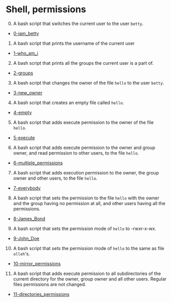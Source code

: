 # Shell, permissions

0. A bash script that switches the current user to the user `betty`.

  * [0-iam_betty](0-iam_betty)

1. A bash script that prints the username of the current user

  * [1-who_am_i](1-who_am_i)

2. A bash script that prints all the groups the current user is a part of.

  * [2-groups](2-groups)

3. A bash script that changes the owner of the file `hello` to the user `betty`.

  * [3-new_owner](3-new_owner)

4. A bash script that creates an empty file called `hello`.

  * [4-empty](4-empty)

5. A bash script that adds execute permission to the owner of the file `hello`.

  * [5-execute](5-execute)

6. A bash script that adds execute permission to the owner and group owner, and read permission to other users, to the file `hello`.

  * [6-multiple_permissions](6-multiple_permissions)

7. A bash script that adds execution permission to the owner, the group owner and other users, to the file `hello`.

  * [7-everybody](7-everybody)

8. A bash script that sets the permission to the file `hello` with the owner and the group having no permission at all, and other users having all the permissions.

  * [8-James_Bond](8-James_Bond)

9. A bash script that sets the permission mode of `hello` to -rwxr-x-wx.

  * [9-John_Doe](9-John_Doe)

10. A bash script that sets the permission mode of `hello` to the same as file `olleh`'s.

  * [10-mirror_permissions](10-mirror_permissions)

11. A bash script that adds execute permission to all subdirectories of the current directory for the owner, group owner and all other users. Regular files permissions are not changed.

  * [11-directories_permissions](11-directories_permissions)
